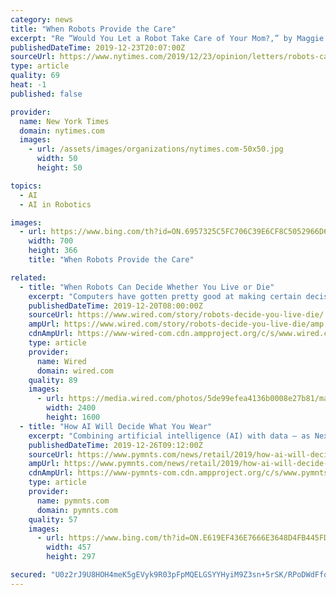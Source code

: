 ```yaml
---
category: news
title: "When Robots Provide the Care"
excerpt: "Re “Would You Let a Robot Take Care of Your Mom?,” by Maggie Jackson (Op-Ed, Dec. 14): Since I have loved C-3PO and R2-D2 for most of my adult life, I would welcome them as cyborg friends — or even caregivers — as I pass into my dotage. Those original “Star Wars” characters are the ultimate in benevolent artificial intelligence ..."
publishedDateTime: 2019-12-23T20:07:00Z
sourceUrl: https://www.nytimes.com/2019/12/23/opinion/letters/robots-care.html
type: article
quality: 69
heat: -1
published: false

provider:
  name: New York Times
  domain: nytimes.com
  images:
    - url: /assets/images/organizations/nytimes.com-50x50.jpg
      width: 50
      height: 50

topics:
  - AI
  - AI in Robotics

images:
  - url: https://www.bing.com/th?id=ON.6957325C5FC706C39E6CF8C5052966D6
    width: 700
    height: 366
    title: "When Robots Provide the Care"

related:
  - title: "When Robots Can Decide Whether You Live or Die"
    excerpt: "Computers have gotten pretty good at making certain decisions for themselves. Automatic spam filters block most unwanted email. Some US clinics use artificial-intelligence-powered cameras to flag diabetes patients at risk of blindness. But can a machine ever be trusted to decide whether to kill a human being? “We're moving to a world where ..."
    publishedDateTime: 2019-12-20T08:00:00Z
    sourceUrl: https://www.wired.com/story/robots-decide-you-live-die/
    ampUrl: https://www.wired.com/story/robots-decide-you-live-die/amp
    cdnAmpUrl: https://www-wired-com.cdn.ampproject.org/c/s/www.wired.com/story/robots-decide-you-live-die/amp
    type: article
    provider:
      name: Wired
      domain: wired.com
    quality: 89
    images:
      - url: https://media.wired.com/photos/5de99efea4136b0008e27b81/master/pass/Biz-drone-450509506.jpg
        width: 2400
        height: 1600
  - title: "How AI Will Decide What You Wear"
    excerpt: "Combining artificial intelligence (AI) with data — as Nextail attempts to do with its machine learning-driven retail merchandising platform — does the job better when it comes to better aligning supply and demand. “If we have data that is coming in closer to the moment of truth (the moment of customer purchase), [then] it seems better to ..."
    publishedDateTime: 2019-12-26T09:12:00Z
    sourceUrl: https://www.pymnts.com/news/retail/2019/how-ai-will-decide-what-you-wear/
    ampUrl: https://www.pymnts.com/news/retail/2019/how-ai-will-decide-what-you-wear/amp/
    cdnAmpUrl: https://www-pymnts-com.cdn.ampproject.org/c/s/www.pymnts.com/news/retail/2019/how-ai-will-decide-what-you-wear/amp/
    type: article
    provider:
      name: pymnts.com
      domain: pymnts.com
    quality: 57
    images:
      - url: https://www.bing.com/th?id=ON.E619EF436E7666E3648D4FB445FD4FDD
        width: 457
        height: 297

secured: "U0z2rJ9U8HOH4meK5gEVyk9R03pFpMQELGSYYHyiM9Z3sn+5rSK/RPoDWdFfq/kfrsIz87LyIXyFigvxuyT469mKZFFFjXQ/e6ltBieJkvQ+gnRW3PtFncvPFPDOrgysMiphnbmYg45PGM5vch1KNIEP4Uq3bMS6po5Av1LpT6YX4145kadWq/6Quflfmjm2BAXjj1o/MqFGmWWtM+CozBZjYeyIs8YlR6DE2Fce7DCrCT1Yh5iaRCwrSB735qWvZRtXTOcsuGInEMYCu2MGVA==;Z6M6sSGePe9tQKH3HZmxMA=="
---
```


